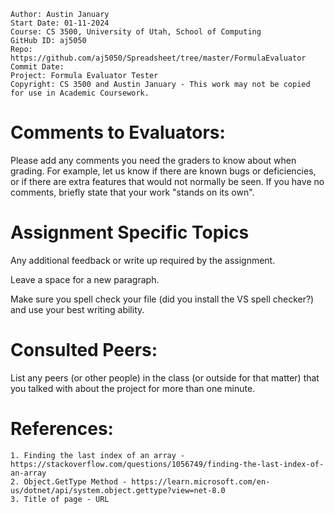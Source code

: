 ﻿```
Author: Austin January
Start Date: 01-11-2024
Course: CS 3500, University of Utah, School of Computing
GitHub ID: aj5050
Repo: https://github.com/aj5050/Spreadsheet/tree/master/FormulaEvaluator
Commit Date: 
Project: Formula Evaluator Tester
Copyright: CS 3500 and Austin January - This work may not be copied for use in Academic Coursework.
```
# Comments to Evaluators:
Please add any comments you need the graders to know about when grading.  For example, let us know if there are known bugs or deficiencies, 
or if there are extra features that would not normally be seen.  If you have no comments, briefly state that your work "stands on its own".

# Assignment Specific Topics
Any additional feedback or write up required by the assignment.

Leave a space for a new paragraph.

Make sure you spell check your file (did you install the VS spell checker?) and use your best writing ability.

# Consulted Peers:

List any peers (or other people) in the class (or outside for that matter) that you talked with about the project for more than one minute.

# References:

    1. Finding the last index of an array - https://stackoverflow.com/questions/1056749/finding-the-last-index-of-an-array
    2. Object.GetType Method - https://learn.microsoft.com/en-us/dotnet/api/system.object.gettype?view=net-8.0
    3. Title of page - URL